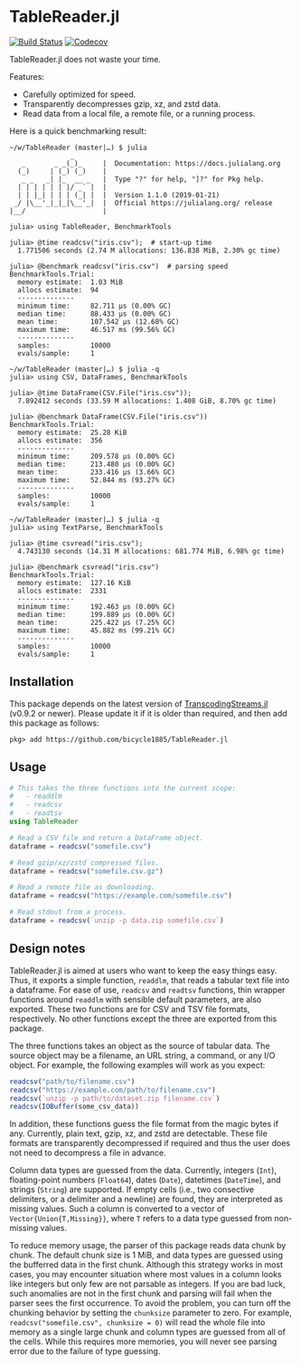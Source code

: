# TableReader.jl

[![Build Status](https://travis-ci.com/bicycle1885/TableReader.jl.svg?branch=master)](https://travis-ci.com/bicycle1885/TableReader.jl)
[![Codecov](https://codecov.io/gh/bicycle1885/TableReader.jl/branch/master/graph/badge.svg)](https://codecov.io/gh/bicycle1885/TableReader.jl)

TableReader.jl does not waste your time.

Features:

- Carefully optimized for speed.
- Transparently decompresses gzip, xz, and zstd data.
- Read data from a local file, a remote file, or a running process.

Here is a quick benchmarking result:

    ~/w/TableReader (master|…) $ julia
                   _
       _       _ _(_)_     |  Documentation: https://docs.julialang.org
      (_)     | (_) (_)    |
       _ _   _| |_  __ _   |  Type "?" for help, "]?" for Pkg help.
      | | | | | | |/ _` |  |
      | | |_| | | | (_| |  |  Version 1.1.0 (2019-01-21)
     _/ |\__'_|_|_|\__'_|  |  Official https://julialang.org/ release
    |__/                   |

    julia> using TableReader, BenchmarkTools

    julia> @time readcsv("iris.csv");  # start-up time
      1.771506 seconds (2.74 M allocations: 136.838 MiB, 2.30% gc time)

    julia> @benchmark readcsv("iris.csv")  # parsing speed
    BenchmarkTools.Trial:
      memory estimate:  1.03 MiB
      allocs estimate:  94
      --------------
      minimum time:     82.711 μs (0.00% GC)
      median time:      88.433 μs (0.00% GC)
      mean time:        107.542 μs (12.68% GC)
      maximum time:     46.517 ms (99.56% GC)
      --------------
      samples:          10000
      evals/sample:     1

    ~/w/TableReader (master|…) $ julia -q
    julia> using CSV, DataFrames, BenchmarkTools

    julia> @time DataFrame(CSV.File("iris.csv"));
      7.892412 seconds (33.59 M allocations: 1.408 GiB, 8.70% gc time)

    julia> @benchmark DataFrame(CSV.File("iris.csv"))
    BenchmarkTools.Trial:
      memory estimate:  25.28 KiB
      allocs estimate:  356
      --------------
      minimum time:     209.578 μs (0.00% GC)
      median time:      213.480 μs (0.00% GC)
      mean time:        233.416 μs (3.66% GC)
      maximum time:     52.844 ms (93.27% GC)
      --------------
      samples:          10000
      evals/sample:     1

    ~/w/TableReader (master|…) $ julia -q
    julia> using TextParse, BenchmarkTools

    julia> @time csvread("iris.csv");
      4.743130 seconds (14.31 M allocations: 681.774 MiB, 6.98% gc time)

    julia> @benchmark csvread("iris.csv")
    BenchmarkTools.Trial:
      memory estimate:  127.16 KiB
      allocs estimate:  2331
      --------------
      minimum time:     192.463 μs (0.00% GC)
      median time:      199.889 μs (0.00% GC)
      mean time:        225.422 μs (7.25% GC)
      maximum time:     45.882 ms (99.21% GC)
      --------------
      samples:          10000
      evals/sample:     1


## Installation

This package depends on the latest version of
[TranscodingStreams.jl][transcodingstreams-url] (v0.9.2 or newer).  Please
update it if it is older than required, and then add this package as follows:

    pkg> add https://github.com/bicycle1885/TableReader.jl


## Usage

```julia
# This takes the three functions into the current scope:
#   - readdlm
#   - readcsv
#   - readtsv
using TableReader

# Read a CSV file and return a DataFrame object.
dataframe = readcsv("somefile.csv")

# Read gzip/xz/zstd compressed files.
dataframe = readcsv("somefile.csv.gz")

# Read a remote file as downloading.
dataframe = readcsv("https://example.com/somefile.csv")

# Read stdout from a process.
dataframe = readcsv(`unzip -p data.zip somefile.csv`)
```


## Design notes

TableReader.jl is aimed at users who want to keep the easy things easy.  Thus,
it exports a simple function, `readdlm`, that reads a tabular text file into a
dataframe.  For ease of use, `readcsv` and `readtsv` functions, thin wrapper
functions around `readdlm` with sensible default parameters, are also exported.
These two functions are for CSV and TSV file formats, respectively. No other
functions except the three are exported from this package.

The three functions takes an object as the source of tabular data. The source
object may be a filename, an URL string, a command, or any I/O object. For
example, the following examples will work as you expect:

```julia
readcsv("path/to/filename.csv")
readcsv("https://example.com/path/to/filename.csv")
readcsv(`unzip -p path/to/dataset.zip filename.csv`)
readcsv(IOBuffer(some_csv_data))
```

In addition, these functions guess the file format from the magic bytes if any.
Currently, plain text, gzip, xz, and zstd are detectable. These file formats
are transparently decompressed if required and thus the user does not need to
decompress a file in advance.

Column data types are guessed from the data. Currently, integers (`Int`),
floating-point numbers (`Float64`), dates (`Date`), datetimes (`DateTime`), and
strings (`String`) are supported. If empty cells (i.e., two consective
delimiters, or a delimiter and a newline) are found, they are interpreted as
missing values. Such a column is converted to a vector of
`Vector{Union{T,Missing}}`, where `T` refers to a data type guessed from
non-missing values.

To reduce memory usage, the parser of this package reads data chunk by chunk.
The default chunk size is 1 MiB, and data types are guessed using the bufferred
data in the first chunk. Although this strategy works in most cases, you may
encounter situation where most values in a column looks like integers but only
few are not parsable as integers. If you are bad luck, such anomalies are not
in the first chunk and parsing will fail when the parser sees the first
occurrence.  To avoid the problem, you can turn off the chunking behavior by
setting the `chunksize` parameter to zero. For example,
`readcsv("somefile.csv", chunksize = 0)` will read the whole file into memory
as a single large chunk and column types are guessed from all of the cells.
While this requires more memories, you will never see parsing error due to the
failure of type guessing.

[transcodingstreams-url]: https://github.com/bicycle1885/TranscodingStreams.jl

